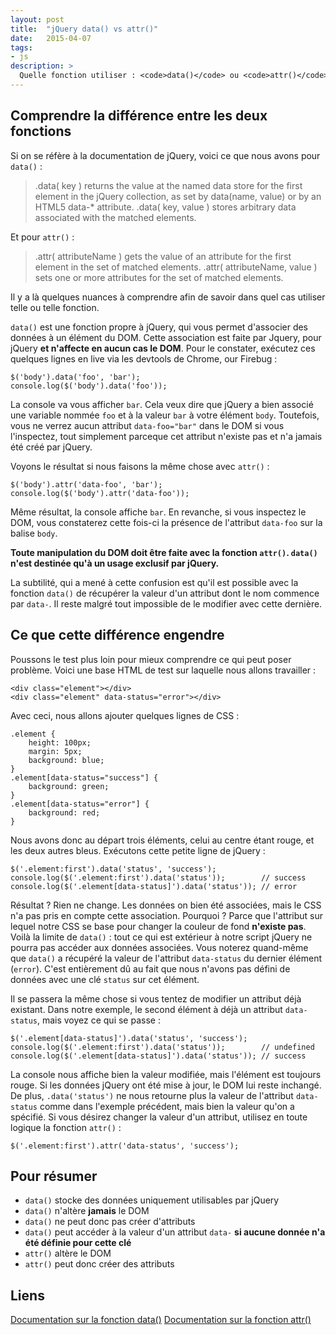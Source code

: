 ```yaml
---
layout: post
title:  "jQuery data() vs attr()"
date:   2015-04-07
tags:
- js
description: >
  Quelle fonction utiliser : <code>data()</code> ou <code>attr()</code> ?
---
```


## Comprendre la différence entre les deux fonctions

Si on se réfère à la documentation de jQuery, voici ce que nous avons pour `data()` :

> .data( key ) returns the value at the named data store for the first element in the jQuery collection, as set by data(name, value) or by an HTML5 data-* attribute.
> .data( key, value ) stores arbitrary data associated with the matched elements.

Et pour `attr()` :

> .attr( attributeName ) gets the value of an attribute for the first element in the set of matched elements.
> .attr( attributeName, value ) sets one or more attributes for the set of matched elements.

Il y a là quelques nuances à comprendre afin de savoir dans quel cas utiliser telle ou telle fonction.

`data()` est une fonction propre à jQuery, qui vous permet d'associer des données à un élément du DOM. Cette association est faite par Jquery, pour jQuery **et n'affecte en aucun cas le DOM**. Pour le constater, exécutez ces quelques lignes en live via les devtools de Chrome, our Firebug :

    $('body').data('foo', 'bar');
    console.log($('body').data('foo'));

La console va vous afficher `bar`. Cela veux dire que jQuery a bien associé une variable nommée `foo` et à la valeur `bar` à votre élément `body`. Toutefois, vous ne verrez aucun attribut `data-foo="bar"` dans le DOM si vous l'inspectez, tout simplement parceque cet attribut n'existe pas et n'a jamais été créé par jQuery.

Voyons le résultat si nous faisons la même chose avec `attr()` :

    $('body').attr('data-foo', 'bar');
    console.log($('body').attr('data-foo'));

Même résultat, la console affiche `bar`. En revanche, si vous inspectez le DOM, vous constaterez cette fois-ci la présence de l'attribut `data-foo` sur la balise `body`.

**Toute manipulation du DOM doit être faite avec la fonction `attr()`. `data()` n'est destinée qu'à un usage exclusif par jQuery.**

La subtilité, qui a mené à cette confusion est qu'il est possible avec la fonction `data()` de récupérer la valeur d'un attribut dont le nom commence par `data-`. Il reste malgré tout impossible de le modifier avec cette dernière.

## Ce que cette différence engendre

Poussons le test plus loin pour mieux comprendre ce qui peut poser problème. Voici une base HTML de test sur laquelle nous allons travailler :

    <div class="element"></div>
    <div class="element" data-status="error"></div>

Avec ceci, nous allons ajouter quelques lignes de CSS :

    .element {
        height: 100px;
        margin: 5px;
        background: blue;
    }
    .element[data-status="success"] {
        background: green;
    }
    .element[data-status="error"] {
        background: red;
    }

Nous avons donc au départ trois éléments, celui au centre étant rouge, et les deux autres bleus. Exécutons cette petite ligne de jQuery :

    $('.element:first').data('status', 'success');
    console.log($('.element:first').data('status'));        // success
    console.log($('.element[data-status]').data('status')); // error

Résultat ? Rien ne change. Les données on bien été associées, mais le CSS n'a pas pris en compte cette association. Pourquoi ? Parce que l'attribut sur lequel notre CSS se base pour changer la couleur de fond **n'existe pas**. Voilà la limite de `data()` : tout ce qui est extérieur à notre script jQuery ne pourra pas accéder aux données associées. Vous noterez quand-même que `data()` a récupéré la valeur de l'attribut `data-status` du dernier élément (`error`). C'est entièrement dû au fait que nous n'avons pas défini de données avec une clé `status` sur cet élément.

Il se passera la même chose si vous tentez de modifier un attribut déjà existant. Dans notre exemple, le second élément à déjà un attribut `data-status`, mais voyez ce qui se passe :

    $('.element[data-status]').data('status', 'success');
    console.log($('.element:first').data('status'));        // undefined
    console.log($('.element[data-status]').data('status')); // success

La console nous affiche bien la valeur modifiée, mais l'élément est toujours rouge. Si les données jQuery ont été mise à jour, le DOM lui reste inchangé. De plus, `.data('status')` ne nous retourne plus la valeur de l'attribut `data-status` comme dans l'exemple précédent, mais bien la valeur qu'on a spécifié.
Si vous désirez changer la valeur d'un attribut, utilisez en toute logique la fonction `attr()` :

    $('.element:first').attr('data-status', 'success');

## Pour résumer

- `data()` stocke des données uniquement utilisables par jQuery
- `data()` n'altère **jamais** le DOM
- `data()` ne peut donc pas créer d'attributs
- `data()` peut accéder à la valeur d'un attribut `data-` **si aucune donnée n'a été définie pour cette clé**
- `attr()` altère le DOM
- `attr()` peut donc créer des attributs

## Liens
[Documentation sur la fonction data()](https://api.jquery.com/data/)
[Documentation sur la fonction attr()](https://api.jquery.com/attr/)